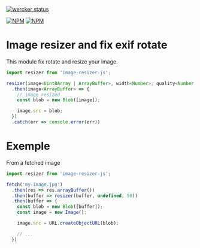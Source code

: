 [![wercker status](https://app.wercker.com/status/808b3e008fb779d94fcf557592655213/s/master 'wercker status')](https://app.wercker.com/project/byKey/808b3e008fb779d94fcf557592655213)

[![NPM](https://nodei.co/npm/image-resizer-js.png?downloads=true&downloadRank=true&stars=true)](https://nodei.co/npm/image-resizer-js/)
[![NPM](https://nodei.co/npm-dl/image-resizer-js.png?months=1)](https://nodei.co/npm/image-resizer-js/)

# Image resizer and fix exif rotate

This module fix rotate and resize your image.

```js
import resizer from 'image-resizer-js';

resizer(image<Uint8Array | ArrayBuffer>, width<Number>, quality<Number 0..100>)
  .then(image<ArrayBuffer> => {
    // image resized
    const blob = new Blob([image]);

    image.src = blob;
  })
  .catch(err => console.error(err))
```

# Exemple

From a fetched image

```js
import resizer from 'image-resizer-js';

fetch('my-image.jpg')
  .then(res => res.arrayBuffer())
  .then(buffer => resizer(buffer, undefined, 50))
  .then(buffer => {
    const blob = new Blob([buffer]);
    const image = new Image():

    image.src = URL.createObjectURL(blob);

    // ...
  })
```
